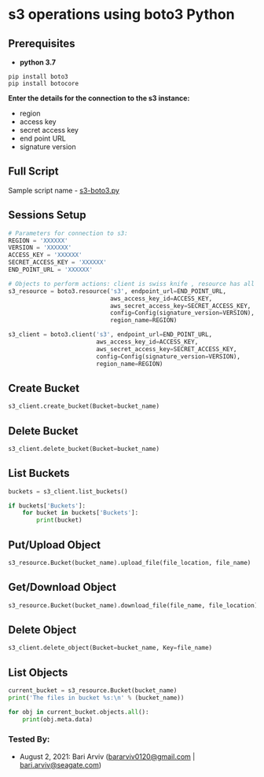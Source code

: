 # s3 operations using boto3 Python

Prerequisites
---------------------
* **python 3.7**
```
pip install boto3
pip install botocore
```

**Enter the details for the connection to the s3 instance:**
* region
* access key
* secret access key
* end point URL
* signature version

Full Script
---------------------
Sample script name - [s3-boto3.py](s3-boto3.py)

Sessions Setup
---------------------
```python
# Parameters for connection to s3:
REGION = 'XXXXXX'
VERSION = 'XXXXXX'
ACCESS_KEY = 'XXXXXX'
SECRET_ACCESS_KEY = 'XXXXXX'
END_POINT_URL = 'XXXXXX' 

# Objects to perform actions: client is swiss knife , resource has all sort of data:
s3_resource = boto3.resource('s3', endpoint_url=END_POINT_URL,
                             aws_access_key_id=ACCESS_KEY,
                             aws_secret_access_key=SECRET_ACCESS_KEY,
                             config=Config(signature_version=VERSION),
                             region_name=REGION)

s3_client = boto3.client('s3', endpoint_url=END_POINT_URL,
                         aws_access_key_id=ACCESS_KEY,
                         aws_secret_access_key=SECRET_ACCESS_KEY,
                         config=Config(signature_version=VERSION),
                         region_name=REGION)
```

Create Bucket
---------------------
```python
s3_client.create_bucket(Bucket=bucket_name)
```

Delete Bucket
---------------------
```python
s3_client.delete_bucket(Bucket=bucket_name)
```

List Buckets
---------------------
```python
buckets = s3_client.list_buckets()

if buckets['Buckets']:
    for bucket in buckets['Buckets']:
        print(bucket)
```

Put/Upload Object
---------------------
```python
s3_resource.Bucket(bucket_name).upload_file(file_location, file_name)
```

Get/Download Object
---------------------
```python
s3_resource.Bucket(bucket_name).download_file(file_name, file_location) 
```

Delete Object
---------------------
```python
s3_client.delete_object(Bucket=bucket_name, Key=file_name)
```

List Objects
---------------------
```python
current_bucket = s3_resource.Bucket(bucket_name)
print('The files in bucket %s:\n' % (bucket_name))

for obj in current_bucket.objects.all():
    print(obj.meta.data) 
```

### Tested By:
* August 2, 2021: Bari Arviv (bararviv0120@gmail.com | bari.arviv@seagate.com)
